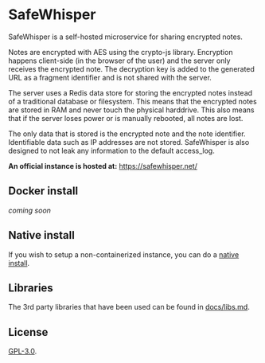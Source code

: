 SafeWhisper
===========

SafeWhisper is a self-hosted microservice for sharing encrypted notes.

Notes are encrypted with AES using the crypto-js library.
Encryption happens client-side (in the browser of the user) and the server only receives the encrypted note.
The decryption key is added to the generated URL as a fragment identifier and is not shared with the server.

The server uses a Redis data store for storing the encrypted notes instead of a traditional database or filesystem.
This means that the encrypted notes are stored in RAM and never touch the physical harddrive.
This also means that if the server loses power or is manually rebooted, all notes are lost.

The only data that is stored is the encrypted note and the note identifier.
Identifiable data such as IP addresses are not stored.
SafeWhisper is also designed to not leak any information to the default access_log.

**An official instance is hosted at:** https://safewhisper.net/


## Docker install

_coming soon_


## Native install

If you wish to setup a non-containerized instance, you can do a [native install](/docs/native-install.md).


## Libraries

The 3rd party libraries that have been used can be found in [docs/libs.md](/docs/libs.md).


## License

[GPL-3.0](/LICENSE).

